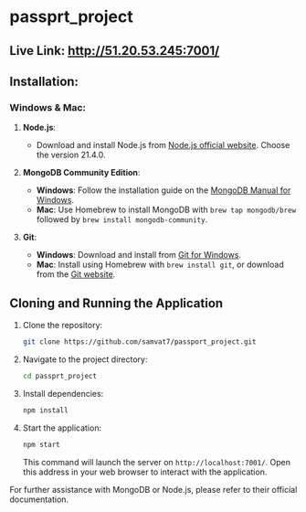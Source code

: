 # passprt_project

## Live Link: http://51.20.53.245:7001/

## Installation:

### Windows & Mac:

1. **Node.js**:
   - Download and install Node.js from [Node.js official website](https://nodejs.org/). Choose the version 21.4.0.

2. **MongoDB Community Edition**:
   - **Windows**: Follow the installation guide on the [MongoDB Manual for Windows](https://docs.mongodb.com/manual/tutorial/install-mongodb-on-windows/).
   - **Mac**: Use Homebrew to install MongoDB with `brew tap mongodb/brew` followed by `brew install mongodb-community`.

3. **Git**:
   - **Windows**: Download and install from [Git for Windows](https://gitforwindows.org/).
   - **Mac**: Install using Homebrew with `brew install git`, or download from the [Git website](https://git-scm.com/download/mac).

## Cloning and Running the Application

1. Clone the repository:
   ```sh
   git clone https://github.com/samvat7/passport_project.git
   ```

2. Navigate to the project directory:
   ```sh
   cd passprt_project
   ```

3. Install dependencies:
   ```sh
   npm install
   ```

4. Start the application:
   ```sh
   npm start
   ```

   This command will launch the server on `http://localhost:7001/`. Open this address in your web browser to interact with the application.

For further assistance with MongoDB or Node.js, please refer to their official documentation.